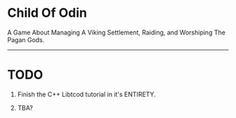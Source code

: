 # Child Of Odin
A Game About Managing A Viking Settlement, Raiding, and Worshiping The Pagan Gods.

---

# TODO

1. Finish the C++ Libtcod tutorial in it's ENTIRETY.

2. TBA?
